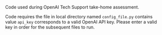 Code used during OpenAI Tech Support take-home assessment.

Code requires the file in local directory named `config_file.py` contains value `api_key` corresponds to a valid OpenAI API key. Please enter a valid key in order for the subsequent files to run.

